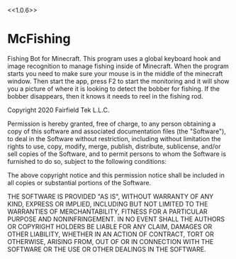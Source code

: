 <<1.0.6>>

# McFishing
Fishing Bot for Minecraft.  This program uses a global keyboard hook and image recognition to manage fishing inside of Minecraft.
When the program starts you need to make sure your mouse is in the middle of the minecraft window.  Then start the app, press F2 to start the monitoring and it will show you a picture of where it is looking to detect the bobber for fishing.
If the bobber disappears, then it knows it needs to reel in the fishing rod.


Copyright 2020 Fairfield Tek L.L.C.

Permission is hereby granted, free of charge, to any person obtaining a copy of this software and associated documentation files (the "Software"), to deal in the Software without restriction, including without limitation the rights to use, copy, modify, merge, publish, distribute, sublicense, and/or sell copies of the Software, and to permit persons to whom the Software is furnished to do so, subject to the following conditions:

The above copyright notice and this permission notice shall be included in all copies or substantial portions of the Software.

THE SOFTWARE IS PROVIDED "AS IS", WITHOUT WARRANTY OF ANY KIND, EXPRESS OR IMPLIED, INCLUDING BUT NOT LIMITED TO THE WARRANTIES OF MERCHANTABILITY, FITNESS FOR A PARTICULAR PURPOSE AND NONINFRINGEMENT. IN NO EVENT SHALL THE AUTHORS OR COPYRIGHT HOLDERS BE LIABLE FOR ANY CLAIM, DAMAGES OR OTHER LIABILITY, WHETHER IN AN ACTION OF CONTRACT, TORT OR OTHERWISE, ARISING FROM, OUT OF OR IN CONNECTION WITH THE SOFTWARE OR THE USE OR OTHER DEALINGS IN THE SOFTWARE.
